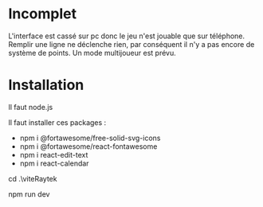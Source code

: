 # Incomplet

L'interface est cassé sur pc donc le jeu n'est jouable que sur téléphone.
Remplir une ligne ne déclenche rien, par conséquent il n'y a pas encore de système de points.
Un mode multijoueur est prévu.



# Installation

Il faut node.js

Il faut installer ces packages :
- npm i @fortawesome/free-solid-svg-icons
- npm i @fortawesome/react-fontawesome
- npm i react-edit-text
- npm i react-calendar

cd .\viteRaytek

npm run dev
